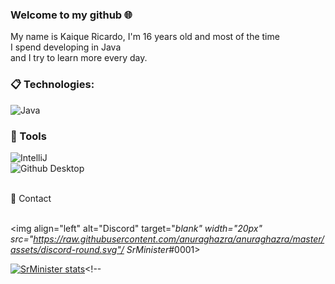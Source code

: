 ### Welcome to my github :globe_with_meridians:	

My name is Kaique Ricardo, I'm 16 years old and most of the time <br>
I spend developing in Java <br>
and I try to learn more every day. 

### :clipboard: Technologies:
   ![Java](https://img.shields.io/badge/Java-007396?style=for-the-badge&logo=java&logoColor=white)
   
### 🚀 Tools

  ![IntelliJ](https://img.shields.io/badge/IntelliJ-000000?style=for-the-badge&logo=intellij-idea&logoColor=blue)   
  ![Github Desktop](https://img.shields.io/badge/GitHub_Desktop-gray?style=for-the-badge&logo=github&logoColor=purple) 

<br/>
  <summary>💬 Contact</summary>
   
   </br> <img align="left" alt="Discord" target="_blank" width="20px" src="https://raw.githubusercontent.com/anuraghazra/anuraghazra/master/assets/discord-round.svg"/ <string>SrMinister_#0001</string>>
   

[![SrMinister stats](https://github-readme-stats.vercel.app/api?username=SrMinister&layout=compact&theme=tokyonight&hide_title=true&show_icons=true&count_private=true)](https://github.com/SrMinister/)<!--
